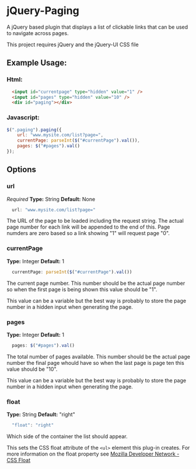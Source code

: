 # jQuery-Paging
A jQuery based plugin that displays a list of clickable links that can be used to navigate across pages.

This project requires jQuery and the jQuery-UI CSS file

## Example Usage:

### Html:
```html
  <input id="currentpage" type="hidden" value="1" />
  <input id="pages" type="hidden" value="10" />
  <div id="paging"></div>
```
### Javascript:
```javascript
$(".paging").paging({
    url: "www.mysite.com/list?page=",
    currentPage: parseInt($("#currentPage").val()),
    pages: $("#pages").val()
});
```
## Options

### url
*Required*
**Type:** String
**Default:** None
```javascript
  url: "www.mysite.com/list?page="
```
The URL of the page to be loaded including the request string.  The actual page number for each link will be appended to the end of this.  Page numders are zero based so a link showing "1" will request page "0".
### currentPage
**Type:** Integer
**Default:** 1
```javascript
  currentPage: parseInt($("#currentPage").val())
```
The current page number.  This number should be the actual page number so when the first page is being shown this value should be "1".

This value can be a variable but the best way is probably to store the page number in a hidden input when generating the page.
### pages
**Type:** Integer
**Default:** 1
```javascript
  pages: $("#pages").val()
```
The total number of pages available.  This number should be the actual page number the final page whould have so when the last page is page ten this value should be "10".

This value can be a variable but the best way is probably to store the page number in a hidden input when generating the page.
### float
**Type:** String
**Default:** "right"
```javascript
  "float": "right"
```
Which side of the container the list should appear.

This sets the CSS float attribute of the `<ul>` element this plug-in creates.  For more information on the float property see [Mozilla Developer Network - CSS Float](https://developer.mozilla.org/en-US/docs/Web/CSS/float)

